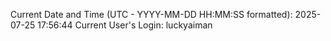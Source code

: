 Current Date and Time (UTC - YYYY-MM-DD HH:MM:SS formatted): 2025-07-25 17:56:44
Current User's Login: luckyaiman
